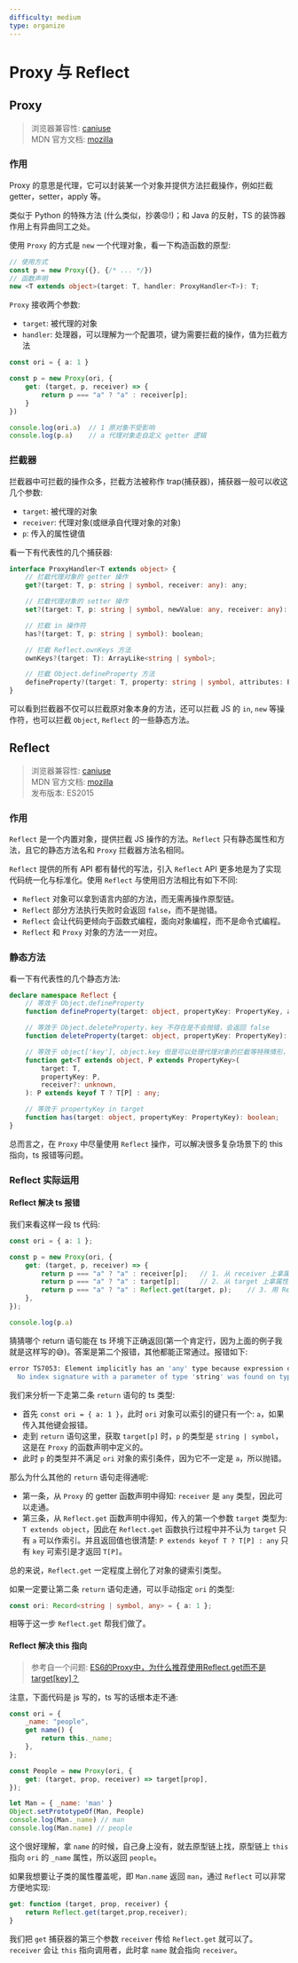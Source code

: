 ```yaml
---
difficulty: medium
type: organize
---
```


# Proxy 与 Reflect

## Proxy

> 浏览器兼容性: [caniuse](https://caniuse.com/?search=Proxy)  
> MDN 官方文档: [mozilla](https://developer.mozilla.org/zh-CN/docs/Web/JavaScript/Reference/Global_Objects/Proxy)

### 作用

Proxy 的意思是代理，它可以封装某一个对象并提供方法拦截操作，例如拦截 getter，setter，apply 等。

<p class="discuss">类似于 Python 的特殊方法 (什么类似，抄袭😡!)；和 Java 的反射，TS 的装饰器作用上有异曲同工之处。</p>

使用 `Proxy` 的方式是 `new` 一个代理对象，看一下构造函数的原型:

```ts
// 使用方式
const p = new Proxy({}, {/* ... */})
// 函数声明
new <T extends object>(target: T, handler: ProxyHandler<T>): T;
```

`Proxy` 接收两个参数:
- `target`: 被代理的对象
- `handler`: 处理器，可以理解为一个配置项，键为需要拦截的操作，值为拦截方法

```ts
const ori = { a: 1 }

const p = new Proxy(ori, {
    get: (target, p, receiver) => {
        return p === "a" ? "a" : receiver[p];
    }
})

console.log(ori.a)  // 1 原对象不受影响
console.log(p.a)    // a 代理对象走自定义 getter 逻辑
```

### 拦截器

拦截器中可拦截的操作众多，拦截方法被称作 trap(捕获器)，捕获器一般可以收这几个参数:
- `target`: 被代理的对象
- `receiver`: 代理对象(或继承自代理对象的对象)
- `p`: 传入的属性键值

看一下有代表性的几个捕获器:

```ts
interface ProxyHandler<T extends object> {
    // 拦截代理对象的 getter 操作
    get?(target: T, p: string | symbol, receiver: any): any;

    // 拦截代理对象的 setter 操作
    set?(target: T, p: string | symbol, newValue: any, receiver: any): boolean;

    // 拦截 in 操作符
    has?(target: T, p: string | symbol): boolean;

    // 拦截 Reflect.ownKeys 方法
    ownKeys?(target: T): ArrayLike<string | symbol>;

    // 拦截 Object.defineProperty 方法
    defineProperty?(target: T, property: string | symbol, attributes: PropertyDescriptor): boolean;
}
```

可以看到拦截器不仅可以拦截原对象本身的方法，还可以拦截 JS 的 `in`, `new` 等操作符，也可以拦截 `Object`, `Reflect` 的一些静态方法。

## Reflect

> 浏览器兼容性: [caniuse](https://caniuse.com/?search=javascript%20Reflect)  
> MDN 官方文档: [mozilla](https://developer.mozilla.org/zh-CN/docs/Web/JavaScript/Reference/Global_Objects/Reflect)  
> 发布版本: ES2015

### 作用

`Reflect` 是一个内置对象，提供拦截 JS 操作的方法。`Reflect` 只有静态属性和方法，且它的静态方法名和 `Proxy` 拦截器方法名相同。

`Reflect` 提供的所有 API 都有替代的写法，引入 `Reflect` API 更多地是为了实现代码统一化与标准化。使用 `Reflect` 与使用旧方法相比有如下不同:
- `Reflect` 对象可以拿到语言内部的方法，而无需再操作原型链。
- `Reflect` 部分方法执行失败时会返回 `false`，而不是抛错。
- `Reflect` 会让代码更倾向于函数式编程，面向对象编程，而不是命令式编程。
- `Reflect` 和 `Proxy` 对象的方法一一对应。

### 静态方法

看一下有代表性的几个静态方法:

```ts
declare namespace Reflect {
    // 等效于 Object.defineProperty
    function defineProperty(target: object, propertyKey: PropertyKey, attributes: PropertyDescriptor & ThisType<any>): boolean;

    // 等效于 Object.deleteProperty，key 不存在是不会抛错，会返回 false
    function deleteProperty(target: object, propertyKey: PropertyKey): boolean;

    // 等效于 object['key'], object.key 但是可以处理代理对象的拦截等特殊情形，第三个参数可以解决 this 指向问题
    function get<T extends object, P extends PropertyKey>(
        target: T,
        propertyKey: P,
        receiver?: unknown,
    ): P extends keyof T ? T[P] : any;

    // 等效于 propertyKey in target
    function has(target: object, propertyKey: PropertyKey): boolean;
}
```

总而言之，在 `Proxy` 中尽量使用 `Reflect` 操作，可以解决很多复杂场景下的 this 指向，ts 报错等问题。

### Reflect 实际运用

#### Reflect 解决 ts 报错

我们来看这样一段 ts 代码:

```ts
const ori = { a: 1 };

const p = new Proxy(ori, {
    get: (target, p, receiver) => {
        return p === "a" ? "a" : receiver[p];   // 1. 从 receiver 上拿属性
        return p === "a" ? "a" : target[p];     // 2. 从 target 上拿属性
        return p === "a" ? "a" : Reflect.get(target, p);    // 3. 用 Reflect 从 target 上拿属性
    },
});

console.log(p.a)
```

猜猜哪个 return 语句能在 ts 环境下正确返回(第一个肯定行，因为上面的例子我就是这样写的😅)。答案是第二个报错，其他都能正常通过。报错如下:

```bash
error TS7053: Element implicitly has an 'any' type because expression of type 'string' can't be used to index type '{ a: number; }'.
  No index signature with a parameter of type 'string' was found on type '{ a: number; }'.
```

我们来分析一下走第二条 `return` 语句的 ts 类型:
- 首先 `const ori = { a: 1 }`，此时 `ori` 对象可以索引的键只有一个: `a`，如果传入其他键会报错。
- 走到 `return` 语句这里，获取 `target[p]` 时，`p` 的类型是 `string | symbol`，这是在 `Proxy` 的函数声明中定义的。
- 此时 `p` 的类型并不满足 `ori` 对象的索引条件，因为它不一定是 `a`，所以抛错。

那么为什么其他的 `return` 语句走得通呢:
- 第一条，从 `Proxy` 的 getter 函数声明中得知: `receiver` 是 `any` 类型，因此可以走通。
- 第三条，从 `Reflect.get` 函数声明中得知，传入的第一个参数 `target` 类型为: `T extends object`，因此在 `Reflect.get` 函数执行过程中并不认为 `target` 只有 `a` 可以作索引。并且返回值也很清楚: `P extends keyof T ? T[P] : any` 只有 `key` 可索引是才返回 `T[P]`。

总的来说，`Reflect.get` 一定程度上弱化了对象的键索引类型。

如果一定要让第二条 `return` 语句走通，可以手动指定 `ori` 的类型:

```ts
const ori: Record<string | symbol, any> = { a: 1 };
```

相等于这一步 `Reflect.get` 帮我们做了。

#### Reflect 解决 this 指向

> 参考自一个问题: [ES6的Proxy中，为什么推荐使用Reflect.get而不是target[key]？](https://juejin.cn/post/7050489628062646286)

注意，下面代码是 js 写的，ts 写的话根本走不通:

```js
const ori = {
    _name: "people",
    get name() {
        return this._name;
    },
};

const People = new Proxy(ori, {
    get: (target, prop, receiver) => target[prop],
});

let Man = { _name: 'man' }
Object.setPrototypeOf(Man, People)
console.log(Man._name) // man
console.log(Man.name) // people
```

这个很好理解，拿 `name` 的时候，自己身上没有，就去原型链上找，原型链上 `this` 指向 `ori` 的 `_name` 属性，所以返回 `people`。

如果我想要让子类的属性覆盖呢，即 `Man.name` 返回 `man`，通过 `Reflect` 可以非常方便地实现:

```js
get: function (target, prop, receiver) {
    return Reflect.get(target,prop,receiver);
}
```

我们把 `get` 捕获器的第三个参数 `receiver` 传给 `Reflect.get` 就可以了。`receiver` 会让 `this` 指向调用者，此时拿 `name` 就会指向 `receiver`。